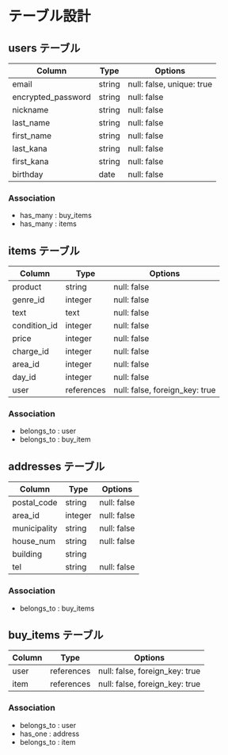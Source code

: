 # テーブル設計

## users テーブル

| Column             | Type       | Options     |
| ------------------ | ---------- | ----------- |
| email              | string     | null: false, unique: true |
| encrypted_password | string     | null: false |
| nickname           | string     | null: false |
| last_name          | string     | null: false |
| first_name         | string     | null: false |
| last_kana          | string     | null: false |
| first_kana         | string     | null: false |
| birthday           | date       | null: false |

### Association

- has_many : buy_items
- has_many : items

 ## items テーブル

| Column             | Type       | Options     |
| -------------------| -----------| ----------- |
| product            | string     | null: false |
| genre_id           | integer    | null: false |
| text               | text       | null: false |
| condition_id       | integer    | null: false |
| price              | integer    | null: false |
| charge_id          | integer    | null: false |
| area_id            | integer    | null: false |
| day_id             | integer    | null: false |
| user               | references | null: false, foreign_key: true |

### Association

- belongs_to : user
- belongs_to : buy_item

## addresses テーブル

| Column             | Type       | Options     |
| -------------------| -----------| ----------- |
| postal_code        | string     | null: false |
| area_id            | integer    | null: false |
| municipality       | string     | null: false |
| house_num          | string     | null: false |
| building           | string     |             |
| tel                | string     | null: false |

### Association

- belongs_to : buy_items

## buy_items テーブル
| Column             | Type       | Options     |
| -------------------| -----------| ----------- |
| user               | references | null: false, foreign_key: true |
| item               | references | null: false, foreign_key: true |

### Association

- belongs_to : user
- has_one    : address
- belongs_to : item